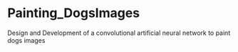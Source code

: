 # Painting_DogsImages
Design and Development of a convolutional artificial neural network to paint dogs images
